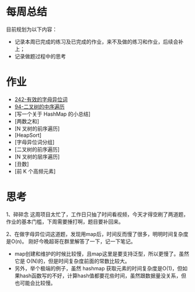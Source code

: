 # 每周总结
目前规划为以下内容：
- 记录本周已完成的练习及已完成的作业，来不及做的练习和作业，后续会补上；
- 记录做题过程中的思考


# 作业
- [242-有效的字母异位词](./valid-anagram.java)
- [94-二叉树的中序遍历](./BinaryTreeInorderTraversal.java)
- [写一个关于 HashMap 的小总结]
- [两数之和]
- [N 叉树的前序遍历]
- [HeapSort]
- [字母异位词分组]
- [二叉树的前序遍历]
- [N 叉树的层序遍历]
- [丑数]
- [前 K 个高频元素]


# 思考
1、碎碎念
这周项目太忙了，工作日只抽了时间看视频，今天才得空刷了两道题，作业的基本门槛，下周需要捶打啊，题目要补回来。

2、在做字母异位词这道题，发现用map后，时间反而慢了很多，明明时间复杂度是O(n)。
刚好今晚超哥在群里解答了一下，记一下笔记。
- map创建和维护的时候比较慢，且map这里是要支持泛型，所以更慢了。虽然它是 O(N)的，但是时间复杂度前面的常数比较大。
- 另外，举个极端的例子，虽然 hashmap 获取元素的时间复杂度是O(1)，但如果hash函数写的不好，计算hash值都要花些时间，虽然跟数据量没关系，但也可能会比较慢。